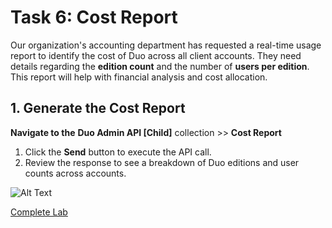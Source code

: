 # Task 6: Cost Report  

Our organization's accounting department has requested a real-time usage report to identify the cost of Duo across all client accounts. They need details regarding the **edition count** and the number of **users per edition**. This report will help with financial analysis and cost allocation.  


## **1. Generate the Cost Report**  
**Navigate to the** **Duo Admin API [Child]** collection >> **Cost Report**  

1. Click the **Send** button to execute the API call.  
2. Review the response to see a breakdown of Duo editions and user counts across accounts.

![Alt Text](images/cost_report.png)

[Complete Lab](https://github.com/it-jonjon/clemea2025-devwks-2039/blob/main/README.md#thank-you-for-participating)  

